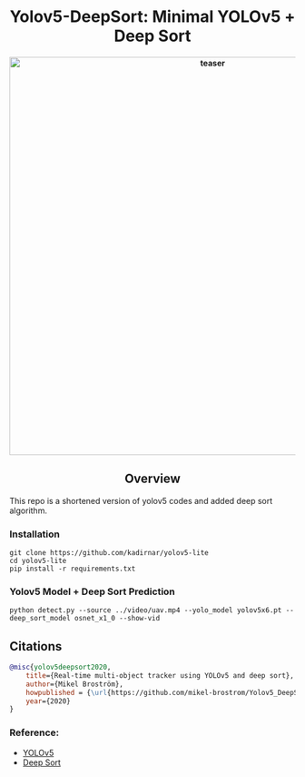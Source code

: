 <div align="center">
<h1>
  Yolov5-DeepSort: Minimal YOLOv5 + Deep Sort
</h1>

<h4>
    <img width="700" alt="teaser" src="resources/uav.gif">
</h4>
</div>

## <div align="center">Overview</div>

This repo is a shortened version of yolov5 codes and added deep sort algorithm.

### Installation

```
git clone https://github.com/kadirnar/yolov5-lite
cd yolov5-lite
pip install -r requirements.txt
```

### Yolov5 Model + Deep Sort Prediction

```
python detect.py --source ../video/uav.mp4 --yolo_model yolov5x6.pt --deep_sort_model osnet_x1_0 --show-vid
```


## Citations
```bibtex
@misc{yolov5deepsort2020,
    title={Real-time multi-object tracker using YOLOv5 and deep sort},
    author={Mikel Broström},
    howpublished = {\url{https://github.com/mikel-brostrom/Yolov5_DeepSort_Pytorch}},
    year={2020}
}
```
### Reference:

 - [YOLOv5](https://github.com/ultralytics/yolov5)
 - [Deep Sort](https://github.com/mikel-brostrom/Yolov5_DeepSort_Pytorch)
